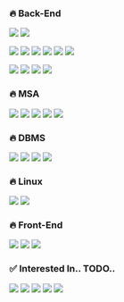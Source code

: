 <h3>🔥 Back-End </h3>
<div>
<!-- <img src="https://img.shields.io/badge/{배지에 표시될 이름}-{배지 배경 색상}?styled=for-the-badge&logo={배지 로고}&logoColor={로고 색상} /> -->
  <p>
    <img src="https://img.shields.io/badge/Java-5382a1?style=for-the-badge&logo=Java&logoColor=white" />
    <img src="https://img.shields.io/badge/Python-3776AB?style=for-the-badge&logo=Python&logoColor=white" />
  </p>
</div>
<div>
  <p>
    <img src="https://img.shields.io/badge/SpringBoot-6DB33F?style=for-the-badge&logo=SpringBoot&logoColor=white" />
    <img src="https://img.shields.io/badge/SpringSecurity-6DB33F?style=for-the-badge&logo=SpringSecurity&logoColor=white" />
    <img src="https://img.shields.io/badge/SpringCloud-6DB33F?style=for-the-badge&logo=SpringCloud&logoColor=white" />
    <img src="https://img.shields.io/badge/JPA-6DB33F?style=for-the-badge&logo=Hibernate&logoColor=white" />
    <img src="https://img.shields.io/badge/QueryDSL-6DB33F?style=for-the-badge&logo=QueryDSL&logoColor=white" />
    <img src="https://img.shields.io/badge/MapStruct-6DB33F?style=for-the-badge&logo=MapStruct&logoColor=white" />
  </p>
</div>
<div>
  <p>
    <img src="https://img.shields.io/badge/docker-2496ED?style=for-the-badge&logo=docker&logoColor=white" />
    <img src="https://img.shields.io/badge/github-181717?style=for-the-badge&logo=github&logoColor=white" />
    <img src="https://img.shields.io/badge/gitlab-FC6D26?style=for-the-badge&logo=gitlab&logoColor=white" />
    <img src="https://img.shields.io/badge/NCP-03C75A?style=for-the-badge&logo=Naver&logoColor=white" />
  </p>
</div>

<h3>🔥 MSA </h3>
<div>
  <p>
    <img src="https://img.shields.io/badge/Kafka-231F20?style=for-the-badge&logo=apachekafka&logoColor=white" />
    <img src="https://img.shields.io/badge/RabbitMQ-FF6600?style=for-the-badge&logo=RabbitMQ&logoColor=white" />
    <img src="https://img.shields.io/badge/Prometheus-E6522C?style=for-the-badge&logo=Prometheus&logoColor=white" />
    <img src="https://img.shields.io/badge/Grafana-F46800?style=for-the-badge&logo=Grafana&logoColor=white" />
    <img src="https://img.shields.io/badge/Zipkin-000000?style=for-the-badge&logo=Zipkin&logoColor=white" />
  </p>
</div>

<h3>🔥 DBMS </h3>
<div>
  <p>
    <img src="https://img.shields.io/badge/Redis-FF4438?style=for-the-badge&logo=Redis&logoColor=white" />
    <img src="https://img.shields.io/badge/Postgresql-4169E1?style=for-the-badge&logo=Postgresql&logoColor=white" />
    <img src="https://img.shields.io/badge/Oracle-F80000?style=for-the-badge&logo=Oracle&logoColor=white" />
    <img src="https://img.shields.io/badge/Mariadb-003545?style=for-the-badge&logo=Mariadb&logoColor=white" />    
  </p>
</div>

<h3>🔥 Linux </h3>
<div>
  <p>
    <img src="https://img.shields.io/badge/Centos-262577?style=for-the-badge&logo=Centos&logoColor=white" />
    <img src="https://img.shields.io/badge/Rocky Linux-10B981?style=for-the-badge&logo=Rocky Linux&logoColor=white" />    
  </p>
</div>

<h3>🔥 Front-End </h3>
<div>
  <p>
    <img src="https://img.shields.io/badge/javascript-F7DF1E?style=for-the-badge&logo=javascript&logoColor=white" />
    <img src="https://img.shields.io/badge/jquery-0769AD?style=for-the-badge&logo=jQuery&logoColor=white" />
    <img src="https://img.shields.io/badge/react-61DAFB?style=for-the-badge&logo=React&logoColor=white" />
  </p>
</div>

<h3>✅ Interested In.. TODO.. </h3>
<div>
  <p>
    <img src="https://img.shields.io/badge/AWS-232F3E?style=for-the-badge&logo=amazonwebservices&logoColor=white" />
    <img src="https://img.shields.io/badge/Kubernetes-326CE5?style=for-the-badge&logo=Kubernetes&logoColor=white" />
    <img src="https://img.shields.io/badge/Github Actions-2088FF?style=for-the-badge&logo=Github Actions&logoColor=white" />
    <img src="https://img.shields.io/badge/Typescript-3178C6?style=for-the-badge&logo=Typescript&logoColor=white" />
    <img src="https://img.shields.io/badge/Next.js-000000?style=for-the-badge&logo=Next.js&logoColor=white" />
  </p>
</div>
